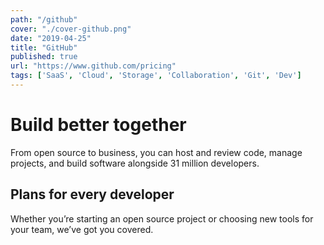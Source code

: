 ```yaml
---
path: "/github"
cover: "./cover-github.png"
date: "2019-04-25"
title: "GitHub"
published: true
url: "https://www.github.com/pricing"
tags: ['SaaS', 'Cloud', 'Storage', 'Collaboration', 'Git', 'Dev']
---
```

# Build better together
From open source to business, you can host and review code, manage projects, and build software alongside 31 million developers.


## Plans for every developer
Whether you’re starting an open source project or choosing new tools for your team, we’ve got you covered.
